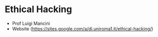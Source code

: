 # Ethical Hacking

- Prof Luigi Mancini
- Website (https://sites.google.com/a/di.uniroma1.it/ethical-hacking/)
